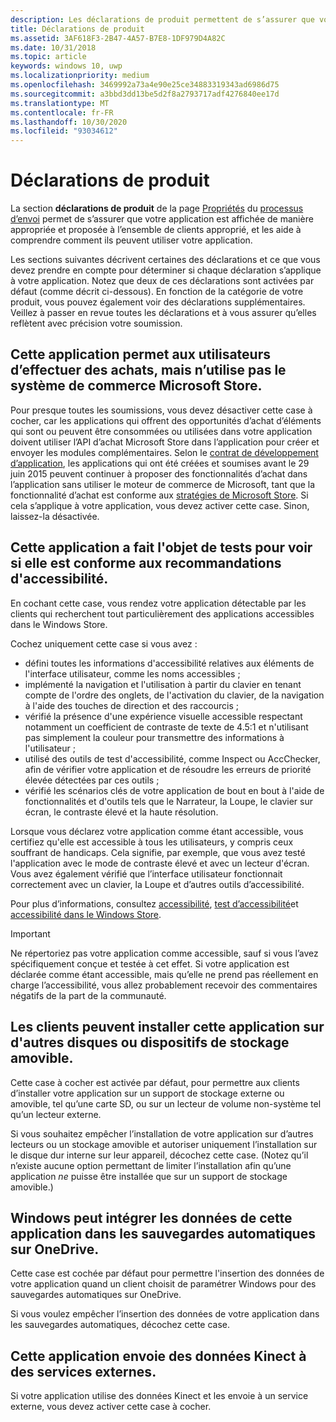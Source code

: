 ```yaml
---
description: Les déclarations de produit permettent de s’assurer que votre application est affichée de manière appropriée dans le Microsoft Store et proposée à l’ensemble de clients approprié.
title: Déclarations de produit
ms.assetid: 3AF618F3-2B47-4A57-B7E8-1DF979D4A82C
ms.date: 10/31/2018
ms.topic: article
keywords: windows 10, uwp
ms.localizationpriority: medium
ms.openlocfilehash: 3469992a73a4e90e25ce34883319343ad6986d75
ms.sourcegitcommit: a3bbd3dd13be5d2f8a2793717adf4276840ee17d
ms.translationtype: MT
ms.contentlocale: fr-FR
ms.lasthandoff: 10/30/2020
ms.locfileid: "93034612"
---
```

# <a name="product-declarations"></a>Déclarations de produit

La section **déclarations de produit** de la page [Propriétés](enter-app-properties.md) du [processus d’envoi](app-submissions.md) permet de s’assurer que votre application est affichée de manière appropriée et proposée à l’ensemble de clients approprié, et les aide à comprendre comment ils peuvent utiliser votre application.

Les sections suivantes décrivent certaines des déclarations et ce que vous devez prendre en compte pour déterminer si chaque déclaration s’applique à votre application. Notez que deux de ces déclarations sont activées par défaut (comme décrit ci-dessous). En fonction de la catégorie de votre produit, vous pouvez également voir des déclarations supplémentaires. Veillez à passer en revue toutes les déclarations et à vous assurer qu’elles reflètent avec précision votre soumission.

## <a name="this-app-allows-users-to-make-purchases-but-does-not-use-the-microsoft-store-commerce-system"></a>Cette application permet aux utilisateurs d’effectuer des achats, mais n’utilise pas le système de commerce Microsoft Store.

Pour presque toutes les soumissions, vous devez désactiver cette case à cocher, car les applications qui offrent des opportunités d’achat d’éléments qui sont ou peuvent être consommées ou utilisées dans votre application doivent utiliser l’API d’achat Microsoft Store dans l’application pour créer et envoyer les modules complémentaires. Selon le [contrat de développement d’application](/legal/windows/agreements/app-developer-agreement), les applications qui ont été créées et soumises avant le 29 juin 2015 peuvent continuer à proposer des fonctionnalités d’achat dans l’application sans utiliser le moteur de commerce de Microsoft, tant que la fonctionnalité d’achat est conforme aux [stratégies de Microsoft Store](store-policies.md#108-financial-transactions). Si cela s’applique à votre application, vous devez activer cette case. Sinon, laissez-la désactivée.

## <a name="this-app-has-been-tested-to-meet-accessibility-guidelines"></a>Cette application a fait l'objet de tests pour voir si elle est conforme aux recommandations d'accessibilité.

En cochant cette case, vous rendez votre application détectable par les clients qui recherchent tout particulièrement des applications accessibles dans le Windows Store.

Cochez uniquement cette case si vous avez :

-   défini toutes les informations d'accessibilité relatives aux éléments de l'interface utilisateur, comme les noms accessibles ;
-   implémenté la navigation et l'utilisation à partir du clavier en tenant compte de l'ordre des onglets, de l'activation du clavier, de la navigation à l'aide des touches de direction et des raccourcis ;
-   vérifié la présence d'une expérience visuelle accessible respectant notamment un coefficient de contraste de texte de 4.5:1 et n'utilisant pas simplement la couleur pour transmettre des informations à l'utilisateur ;
-   utilisé des outils de test d'accessibilité, comme Inspect ou AccChecker, afin de vérifier votre application et de résoudre les erreurs de priorité élevée détectées par ces outils ;
-   vérifié les scénarios clés de votre application de bout en bout à l'aide de fonctionnalités et d'outils tels que le Narrateur, la Loupe, le clavier sur écran, le contraste élevé et la haute résolution.

Lorsque vous déclarez votre application comme étant accessible, vous certifiez qu'elle est accessible à tous les utilisateurs, y compris ceux souffrant de handicaps. Cela signifie, par exemple, que vous avez testé l'application avec le mode de contraste élevé et avec un lecteur d'écran. Vous avez également vérifié que l’interface utilisateur fonctionnait correctement avec un clavier, la Loupe et d’autres outils d’accessibilité.

Pour plus d’informations, consultez [accessibilité](../design/accessibility/accessibility.md), [test d’accessibilité](../design/accessibility/accessibility-testing.md)et [accessibilité dans le Windows Store](../design/accessibility/accessibility-in-the-store.md).

> [!IMPORTANT]
> Ne répertoriez pas votre application comme accessible, sauf si vous l’avez spécifiquement conçue et testée à cet effet. Si votre application est déclarée comme étant accessible, mais qu’elle ne prend pas réellement en charge l’accessibilité, vous allez probablement recevoir des commentaires négatifs de la part de la communauté.

## <a name="customers-can-install-this-app-to-alternate-drives-or-removable-storage"></a>Les clients peuvent installer cette application sur d'autres disques ou dispositifs de stockage amovible.

Cette case à cocher est activée par défaut, pour permettre aux clients d’installer votre application sur un support de stockage externe ou amovible, tel qu’une carte SD, ou sur un lecteur de volume non-système tel qu’un lecteur externe.

Si vous souhaitez empêcher l’installation de votre application sur d’autres lecteurs ou un stockage amovible et autoriser uniquement l’installation sur le disque dur interne sur leur appareil, décochez cette case. (Notez qu’il n’existe aucune option permettant de limiter l’installation afin qu’une application *ne* puisse être installée que sur un support de stockage amovible.)


## <a name="windows-can-include-this-apps-data-in-automatic-backups-to-onedrive"></a>Windows peut intégrer les données de cette application dans les sauvegardes automatiques sur OneDrive.

Cette case est cochée par défaut pour permettre l'insertion des données de votre application quand un client choisit de paramétrer Windows pour des sauvegardes automatiques sur OneDrive.

Si vous voulez empêcher l’insertion des données de votre application dans les sauvegardes automatiques, décochez cette case.


## <a name="this-app-sends-kinect-data-to-external-services"></a>Cette application envoie des données Kinect à des services externes. 

Si votre application utilise des données Kinect et les envoie à un service externe, vous devez activer cette case à cocher.



 

 

 
